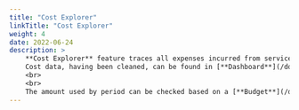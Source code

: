 ```yaml
---
title: "Cost Explorer"
linkTitle: "Cost Explorer"
weight: 4
date: 2022-06-24
description: >
    **Cost Explorer** feature traces all expenses incurred from service accounts registered in Cloudforet.
    Cost data, having been cleaned, can be found in [**Dashboard**](/docs/guides/cost-explorer/dashboard) or [**Cost analysis**](/docs/guides/cost-explorer/cost-analysis).
    <br>
    <br>
    The amount used by period can be checked based on a [**Budget**](/docs/guides/cost-explorer/budget) set by a user and [**Budget use notification**](/docs/guides/cost-explorer/budget/#budget-use-notification-settings) can also be set up.
---
```

